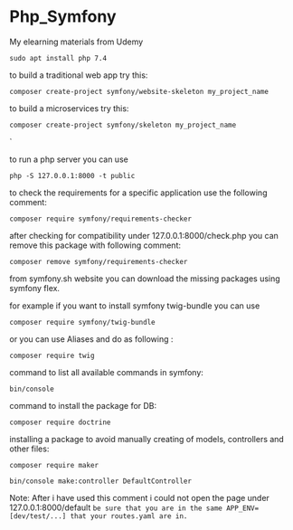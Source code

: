 # Php_Symfony
My elearning materials from Udemy

````
sudo apt install php 7.4

````

to build a traditional web app try this:

````
composer create-project symfony/website-skeleton my_project_name

````

to build a microservices try this:

````
composer create-project symfony/skeleton my_project_name
````
`

to run a php server you can use 

`````
php -S 127.0.0.1:8000 -t public
`````


to check the requirements for a specific application use the following comment:


````
composer require symfony/requirements-checker
````

after checking for compatibility under 127.0.0.1:8000/check.php you can remove this package with following comment:
````
composer remove symfony/requirements-checker
````

from symfony.sh website you can download the missing packages using symfony flex.

for example if you want to install symfony twig-bundle you can use 
````
composer require symfony/twig-bundle
````
or you can use Aliases and do as following : 
````
composer require twig
````

command to list all available commands in symfony:
````
bin/console
````

command to install the package for DB:

````
composer require doctrine
````


installing a package to avoid manually creating of models, controllers and other files:

````
composer require maker
````
````
bin/console make:controller DefaultController
````
Note: After i have used this comment i could not open the page under 127.0.0.1:8000/default 
````be sure that you are in the same APP_ENV=[dev/test/...] that your routes.yaml are in. ````
